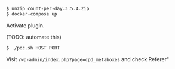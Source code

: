 ```sh
$ unzip count-per-day.3.5.4.zip
$ docker-compose up
```

Activate plugin.

(TODO: automate this)

```sh
$ ./poc.sh HOST PORT
```

Visit `/wp-admin/index.php?page=cpd_metaboxes` and check Referer"
